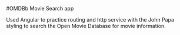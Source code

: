 #OMDBb Movie Search app

Used Angular to practice routing and http service with the John Papa styling to search the Open Movie Database for movie information.
